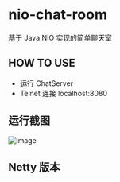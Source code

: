 # nio-chat-room
基于 Java NIO 实现的简单聊天室

## HOW TO USE

+ 运行 ChatServer 
+ Telnet 连接 localhost:8080

## 运行截图

![image](https://user-images.githubusercontent.com/23090371/142215747-393b9a29-a19e-4be8-808c-803d645ba927.png)


## Netty 版本


